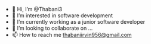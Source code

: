 - 👋 Hi, I’m @Thabani3
- 👀 I’m interested in software development
- 🌱 I’m currently working as a junior software developer
- 💞️ I’m looking to collaborate on ...
- 📫 How to reach me thabaniirvin956@gmail.com

<!---
Thabani3/Thabani3 is a ✨ special ✨ repository because its `README.md` (this file) appears on your GitHub profile.
You can click the Preview link to take a look at your changes.
--->
